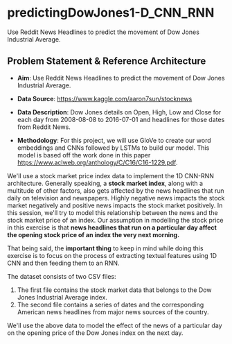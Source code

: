 # predictingDowJones1-D_CNN_RNN
Use Reddit News Headlines to predict the movement of Dow Jones Industrial Average.

## Problem Statement & Reference Architecture

* **Aim**: Use Reddit News Headlines to predict the movement of Dow Jones Industrial Average.   

* **Data Source**: https://www.kaggle.com/aaron7sun/stocknews 


* **Data Description**: Dow Jones details on Open, High, Low and Close for each day from 2008-08-08 to 2016-07-01 and headlines for those dates from Reddit News. 


* **Methodology**: For this project, we will use GloVe to create our word embeddings and CNNs followed by LSTMs to build our model. This model is based off the work done in this paper https://www.aclweb.org/anthology/C/C16/C16-1229.pdf.


We'll use a stock market price index data to implement the 1D CNN-RNN architecture. Generally speaking, a **stock market index**, along with a multitude of other factors, also gets affected by the news headlines that run daily on television and newspapers. Highly negative news impacts the stock market negatively and positive news impacts the stock market positively.
 In this session, we'll try to model this relationship between the news and the stock market price of an index. Our assumption in modelling the stock price in this exercise is that **news headlines that run on a particular day affect the opening stock price of an index the very next morning.**
 
That being said, the **important thing** to keep in mind while doing this exercise is to focus on the process of extracting textual features using 1D CNN and then feeding them to an RNN.

The dataset consists of two CSV files:  
1.	The first file contains the stock market data that belongs to the Dow Jones Industrial Average index.  
2.	The second file contains a series of dates and the corresponding American news headlines from major news sources of the country.  
 
We'll use the above data to model the effect of the news of a particular day on the opening price of the Dow Jones index on the next day.  


